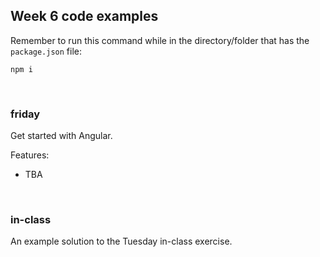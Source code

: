 ## Week 6 code examples

Remember to run this command while in the directory/folder that has the `package.json` file:

```
npm i
```

<br>

### friday

Get started with Angular. 

Features:
* TBA

<br>

### in-class

An example solution to the Tuesday in-class exercise. 

<br>
